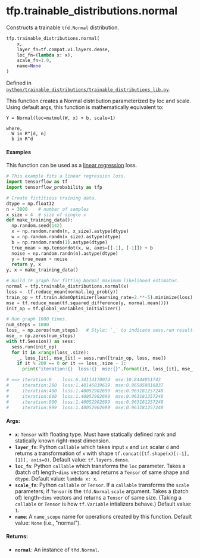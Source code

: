 <div itemscope itemtype="http://developers.google.com/ReferenceObject">
<meta itemprop="name" content="tfp.trainable_distributions.normal" />
<meta itemprop="path" content="Stable" />
</div>

# tfp.trainable_distributions.normal

Constructs a trainable `tfd.Normal` distribution.

``` python
tfp.trainable_distributions.normal(
    x,
    layer_fn=tf.compat.v1.layers.dense,
    loc_fn=(lambda x: x),
    scale_fn=1.0,
    name=None
)
```



Defined in [`python/trainable_distributions/trainable_distributions_lib.py`](https://github.com/tensorflow/probability/tree/master/tensorflow_probability/python/trainable_distributions/trainable_distributions_lib.py).

<!-- Placeholder for "Used in" -->


This function creates a Normal distribution parameterized by loc and scale.
Using default args, this function is mathematically equivalent to:

```none
Y = Normal(loc=matmul(W, x) + b, scale=1)

where,
  W in R^[d, n]
  b in R^d
```

#### Examples

This function can be used as a [linear regression](
https://en.wikipedia.org/wiki/Linear_regression) loss.

```python
# This example fits a linear regression loss.
import tensorflow as tf
import tensorflow_probability as tfp

# Create fictitious training data.
dtype = np.float32
n = 3000    # number of samples
x_size = 4  # size of single x
def make_training_data():
  np.random.seed(142)
  x = np.random.randn(n, x_size).astype(dtype)
  w = np.random.randn(x_size).astype(dtype)
  b = np.random.randn(1).astype(dtype)
  true_mean = np.tensordot(x, w, axes=[[-1], [-1]]) + b
  noise = np.random.randn(n).astype(dtype)
  y = true_mean + noise
  return y, x
y, x = make_training_data()

# Build TF graph for fitting Normal maximum likelihood estimator.
normal = tfp.trainable_distributions.normal(x)
loss = -tf.reduce_mean(normal.log_prob(y))
train_op = tf.train.AdamOptimizer(learning_rate=2.**-5).minimize(loss)
mse = tf.reduce_mean(tf.squared_difference(y, normal.mean()))
init_op = tf.global_variables_initializer()

# Run graph 1000 times.
num_steps = 1000
loss_ = np.zeros(num_steps)   # Style: `_` to indicate sess.run result.
mse_ = np.zeros(num_steps)
with tf.Session() as sess:
  sess.run(init_op)
  for it in xrange(loss_.size):
    _, loss_[it], mse_[it] = sess.run([train_op, loss, mse])
    if it % 200 == 0 or it == loss_.size - 1:
      print("iteration:{}  loss:{}  mse:{}".format(it, loss_[it], mse_[it]))

# ==> iteration:0    loss:6.34114170074  mse:10.8444051743
#     iteration:200  loss:1.40146839619  mse:0.965059816837
#     iteration:400  loss:1.40052902699  mse:0.963181257248
#     iteration:600  loss:1.40052902699  mse:0.963181257248
#     iteration:800  loss:1.40052902699  mse:0.963181257248
#     iteration:999  loss:1.40052902699  mse:0.963181257248
```

#### Args:

* <b>`x`</b>: `Tensor` with floating type. Must have statically defined rank and
    statically known right-most dimension.
* <b>`layer_fn`</b>: Python `callable` which takes input `x` and `int` scalar `d` and
    returns a transformation of `x` with shape
    `tf.concat([tf.shape(x)[:-1], [1]], axis=0)`.
    Default value: `tf.layers.dense`.
* <b>`loc_fn`</b>: Python `callable` which transforms the `loc` parameter. Takes a
    (batch of) length-`dims` vectors and returns a `Tensor` of same shape and
    `dtype`.
    Default value: `lambda x: x`.
* <b>`scale_fn`</b>: Python `callable` or `Tensor`. If a `callable` transforms the
    `scale` parameters; if `Tensor` is the `tfd.Normal` `scale` argument.
    Takes a (batch of) length-`dims` vectors and returns a `Tensor` of same
    size. (Taking a `callable` or `Tensor` is how `tf.Variable` intializers
    behave.)
    Default value: `1`.
* <b>`name`</b>: A `name_scope` name for operations created by this function.
    Default value: `None` (i.e., "normal").


#### Returns:

* <b>`normal`</b>: An instance of `tfd.Normal`.